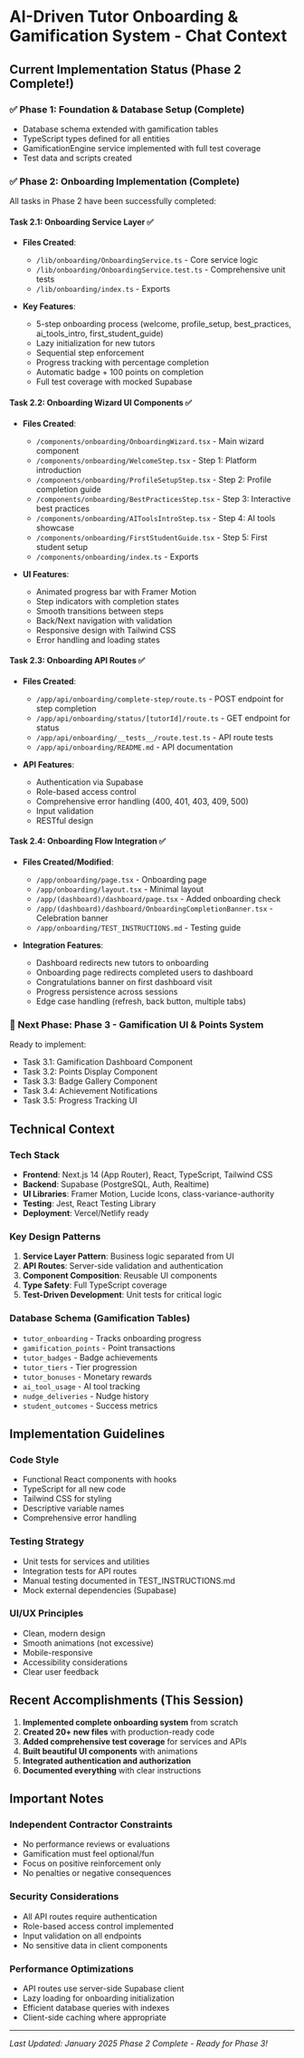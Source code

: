# AI-Driven Tutor Onboarding & Gamification System - Chat Context

## Current Implementation Status (Phase 2 Complete!)

### ✅ Phase 1: Foundation & Database Setup (Complete)
- Database schema extended with gamification tables
- TypeScript types defined for all entities
- GamificationEngine service implemented with full test coverage
- Test data and scripts created

### ✅ Phase 2: Onboarding Implementation (Complete)
All tasks in Phase 2 have been successfully completed:

#### Task 2.1: Onboarding Service Layer ✅
- **Files Created**:
  - `/lib/onboarding/OnboardingService.ts` - Core service logic
  - `/lib/onboarding/OnboardingService.test.ts` - Comprehensive unit tests
  - `/lib/onboarding/index.ts` - Exports

- **Key Features**:
  - 5-step onboarding process (welcome, profile_setup, best_practices, ai_tools_intro, first_student_guide)
  - Lazy initialization for new tutors
  - Sequential step enforcement
  - Progress tracking with percentage completion
  - Automatic badge + 100 points on completion
  - Full test coverage with mocked Supabase

#### Task 2.2: Onboarding Wizard UI Components ✅
- **Files Created**:
  - `/components/onboarding/OnboardingWizard.tsx` - Main wizard component
  - `/components/onboarding/WelcomeStep.tsx` - Step 1: Platform introduction
  - `/components/onboarding/ProfileSetupStep.tsx` - Step 2: Profile completion guide
  - `/components/onboarding/BestPracticesStep.tsx` - Step 3: Interactive best practices
  - `/components/onboarding/AIToolsIntroStep.tsx` - Step 4: AI tools showcase
  - `/components/onboarding/FirstStudentGuide.tsx` - Step 5: First student setup
  - `/components/onboarding/index.ts` - Exports

- **UI Features**:
  - Animated progress bar with Framer Motion
  - Step indicators with completion states
  - Smooth transitions between steps
  - Back/Next navigation with validation
  - Responsive design with Tailwind CSS
  - Error handling and loading states

#### Task 2.3: Onboarding API Routes ✅
- **Files Created**:
  - `/app/api/onboarding/complete-step/route.ts` - POST endpoint for step completion
  - `/app/api/onboarding/status/[tutorId]/route.ts` - GET endpoint for status
  - `/app/api/onboarding/__tests__/route.test.ts` - API route tests
  - `/app/api/onboarding/README.md` - API documentation

- **API Features**:
  - Authentication via Supabase
  - Role-based access control
  - Comprehensive error handling (400, 401, 403, 409, 500)
  - Input validation
  - RESTful design

#### Task 2.4: Onboarding Flow Integration ✅
- **Files Created/Modified**:
  - `/app/onboarding/page.tsx` - Onboarding page
  - `/app/onboarding/layout.tsx` - Minimal layout
  - `/app/(dashboard)/dashboard/page.tsx` - Added onboarding check
  - `/app/(dashboard)/dashboard/OnboardingCompletionBanner.tsx` - Celebration banner
  - `/app/onboarding/TEST_INSTRUCTIONS.md` - Testing guide

- **Integration Features**:
  - Dashboard redirects new tutors to onboarding
  - Onboarding page redirects completed users to dashboard
  - Congratulations banner on first dashboard visit
  - Progress persistence across sessions
  - Edge case handling (refresh, back button, multiple tabs)

### 🎯 Next Phase: Phase 3 - Gamification UI & Points System
Ready to implement:
- Task 3.1: Gamification Dashboard Component
- Task 3.2: Points Display Component
- Task 3.3: Badge Gallery Component
- Task 3.4: Achievement Notifications
- Task 3.5: Progress Tracking UI

## Technical Context

### Tech Stack
- **Frontend**: Next.js 14 (App Router), React, TypeScript, Tailwind CSS
- **Backend**: Supabase (PostgreSQL, Auth, Realtime)
- **UI Libraries**: Framer Motion, Lucide Icons, class-variance-authority
- **Testing**: Jest, React Testing Library
- **Deployment**: Vercel/Netlify ready

### Key Design Patterns
1. **Service Layer Pattern**: Business logic separated from UI
2. **API Routes**: Server-side validation and authentication
3. **Component Composition**: Reusable UI components
4. **Type Safety**: Full TypeScript coverage
5. **Test-Driven Development**: Unit tests for critical logic

### Database Schema (Gamification Tables)
- `tutor_onboarding` - Tracks onboarding progress
- `gamification_points` - Point transactions
- `tutor_badges` - Badge achievements
- `tutor_tiers` - Tier progression
- `tutor_bonuses` - Monetary rewards
- `ai_tool_usage` - AI tool tracking
- `nudge_deliveries` - Nudge history
- `student_outcomes` - Success metrics

## Implementation Guidelines

### Code Style
- Functional React components with hooks
- TypeScript for all new code
- Tailwind CSS for styling
- Descriptive variable names
- Comprehensive error handling

### Testing Strategy
- Unit tests for services and utilities
- Integration tests for API routes
- Manual testing documented in TEST_INSTRUCTIONS.md
- Mock external dependencies (Supabase)

### UI/UX Principles
- Clean, modern design
- Smooth animations (not excessive)
- Mobile-responsive
- Accessibility considerations
- Clear user feedback

## Recent Accomplishments (This Session)

1. **Implemented complete onboarding system** from scratch
2. **Created 20+ new files** with production-ready code
3. **Added comprehensive test coverage** for services and APIs
4. **Built beautiful UI components** with animations
5. **Integrated authentication and authorization**
6. **Documented everything** with clear instructions

## Important Notes

### Independent Contractor Constraints
- No performance reviews or evaluations
- Gamification must feel optional/fun
- Focus on positive reinforcement only
- No penalties or negative consequences

### Security Considerations
- All API routes require authentication
- Role-based access control implemented
- Input validation on all endpoints
- No sensitive data in client components

### Performance Optimizations
- API routes use server-side Supabase client
- Lazy loading for onboarding initialization
- Efficient database queries with indexes
- Client-side caching where appropriate

---

*Last Updated: January 2025*
*Phase 2 Complete - Ready for Phase 3!* 